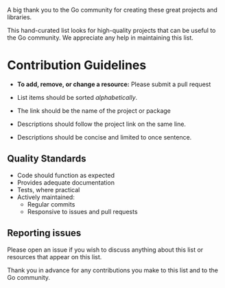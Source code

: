 A big thank you to the Go community for creating these great projects and libraries.

This hand-curated list looks for high-quality projects that can be useful to the Go community. We appreciate any help in maintaining this list.

# Contribution Guidelines

- **To add, remove, or change a resource:** Please submit a pull request

- List items should be sorted *alphabetically*.
- The link should be the name of the project or package
- Descriptions should follow the project link on the same line.
- Descriptions should be concise and limited to once sentence.

## Quality Standards

- Code should function as expected
- Provides adequate documentation
- Tests, where practical
- Actively maintained:
  - Regular commits
  - Responsive to issues and pull requests

## Reporting issues

Please open an issue if you wish to discuss anything about this list or resources that appear on this list.

Thank you in advance for any contributions you make to this list and to the Go community.

